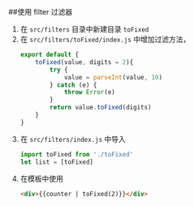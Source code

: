 ##使用 filter 过滤器

1. 在 `src/filters` 目录中新建目录 `toFixed`
1. 在 `src/filters/toFixed/index.js` 中增加过滤方法， 
    ```js
    export default {
        toFixed(value, digits = 2){
            try {
                value = parseInt(value, 10)
            } catch (e) {
                throw Error(e)
            }
            return value.toFixed(digits)
        }
    }
    ```
1. 在 `src/filters/index.js` 中导入
    ```js
    import toFixed from './toFixed'
    let list = [toFixed]
    ```
1. 在模板中使用 
    ```html
    <div>{{counter | toFixed(2)}}</div>
    ```
